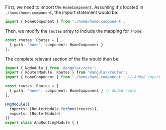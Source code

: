 First, we need to import the `HomeComponent`. Assuming it's located in `./home/home.component`, the import statement would be:

```typescript
import { HomeComponent } from './home/home.component';
```

Then, we modify the `routes` array to include the mapping for `/home`:

```typescript
const routes: Routes = [
  { path: 'home', component: HomeComponent }
];
```

The complete relevant section of the file would then be:

```typescript
import { NgModule } from '@angular/core';
import { RouterModule, Routes } from '@angular/router';
import { HomeComponent } from './home/home.component'; // Added import

const routes: Routes = [
  { path: 'home', component: HomeComponent } // Added route
];

@NgModule({
  imports: [RouterModule.forRoot(routes)],
  exports: [RouterModule]
})
export class AppRoutingModule { }
```